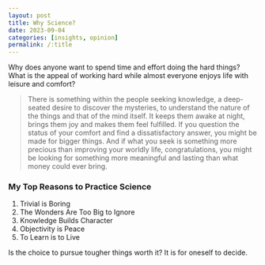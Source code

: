 ```yaml
---
layout: post
title: Why Science?
date: 2023-09-04
categories: [insights, opinion]
permalink: /:title
---
```

Why does anyone want to spend time and effort doing the hard things? What is the appeal of working hard while almost everyone enjoys life with leisure and comfort?
> There is something within the people seeking knowledge, a deep-seated desire to discover the mysteries, to understand the nature of the things and that of the mind itself. It keeps them awake at night, brings them joy and makes them feel fulfilled. If you question the status of your comfort and find a dissatisfactory answer, you might be made for bigger things. And if what you seek is something more precious than improving your worldly life, congratulations, you might be looking for something more meaningful and lasting than what money could ever bring.

### My Top Reasons to Practice Science
 1. Trivial is Boring
 2. The Wonders Are Too Big to Ignore
 3. Knowledge Builds Character
 4. Objectivity is Peace 
 5. To Learn is to Live

Is the choice to pursue tougher things worth it? It is for oneself to decide.
